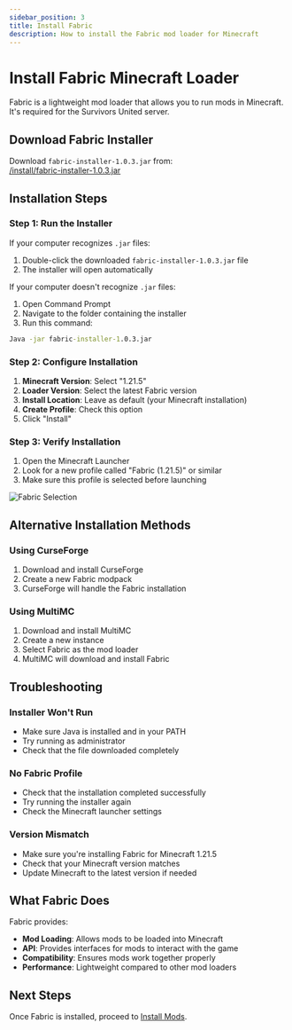 ```yaml
---
sidebar_position: 3
title: Install Fabric
description: How to install the Fabric mod loader for Minecraft
---
```


# Install Fabric Minecraft Loader

Fabric is a lightweight mod loader that allows you to run mods in Minecraft. It's required for the Survivors United server.

## Download Fabric Installer

Download `fabric-installer-1.0.3.jar` from:  
[/install/fabric-installer-1.0.3.jar](/install/fabric-installer-1.0.3.jar)

## Installation Steps

### Step 1: Run the Installer

If your computer recognizes `.jar` files:
1. Double-click the downloaded `fabric-installer-1.0.3.jar` file
2. The installer will open automatically

If your computer doesn't recognize `.jar` files:
1. Open Command Prompt
2. Navigate to the folder containing the installer
3. Run this command:
```cmd
Java -jar fabric-installer-1.0.3.jar
```

### Step 2: Configure Installation

1. **Minecraft Version**: Select "1.21.5"
2. **Loader Version**: Select the latest Fabric version
3. **Install Location**: Leave as default (your Minecraft installation)
4. **Create Profile**: Check this option
5. Click "Install"

### Step 3: Verify Installation

1. Open the Minecraft Launcher
2. Look for a new profile called "Fabric (1.21.5)" or similar
3. Make sure this profile is selected before launching

![Fabric Selection](/img/minecraft/fabric-selection.png)

## Alternative Installation Methods

### Using CurseForge
1. Download and install CurseForge
2. Create a new Fabric modpack
3. CurseForge will handle the Fabric installation

### Using MultiMC
1. Download and install MultiMC
2. Create a new instance
3. Select Fabric as the mod loader
4. MultiMC will download and install Fabric

## Troubleshooting

### Installer Won't Run
- Make sure Java is installed and in your PATH
- Try running as administrator
- Check that the file downloaded completely

### No Fabric Profile
- Check that the installation completed successfully
- Try running the installer again
- Check the Minecraft launcher settings

### Version Mismatch
- Make sure you're installing Fabric for Minecraft 1.21.5
- Check that your Minecraft version matches
- Update Minecraft to the latest version if needed

## What Fabric Does

Fabric provides:
- **Mod Loading**: Allows mods to be loaded into Minecraft
- **API**: Provides interfaces for mods to interact with the game
- **Compatibility**: Ensures mods work together properly
- **Performance**: Lightweight compared to other mod loaders

## Next Steps

Once Fabric is installed, proceed to [Install Mods](/docs/minecraft/mods/installation). 